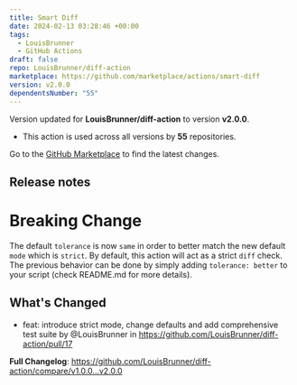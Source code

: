 ```yaml
---
title: Smart Diff
date: 2024-02-13 03:28:46 +00:00
tags:
  - LouisBrunner
  - GitHub Actions
draft: false
repo: LouisBrunner/diff-action
marketplace: https://github.com/marketplace/actions/smart-diff
version: v2.0.0
dependentsNumber: "55"
---
```



Version updated for **LouisBrunner/diff-action** to version **v2.0.0**.
- This action is used across all versions by **55** repositories.

Go to the [GitHub Marketplace](https://github.com/marketplace/actions/smart-diff) to find the latest changes.

## Release notes

# Breaking Change

The default `tolerance` is now `same` in order to better match the new default `mode` which is `strict`. By default, this action will act as a strict `diff` check. The previous behavior can be done by simply adding `tolerance: better` to your script (check README.md for more details).

## What's Changed
* feat: introduce strict mode, change defaults and add comprehensive test suite by @LouisBrunner in https://github.com/LouisBrunner/diff-action/pull/17


**Full Changelog**: https://github.com/LouisBrunner/diff-action/compare/v1.0.0...v2.0.0
